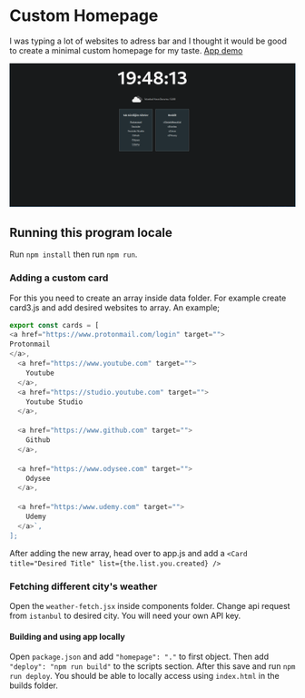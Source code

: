 # Custom Homepage

I was typing a lot of websites to adress bar and I thought it would be good to create a minimal custom homepage for my taste.
[App demo](https://yusufipk.github.io/custom-homepage/)

![Image of the app](./src/img/homepage.png)

## Running this program locale

Run `npm install` then run `npm run`.

### Adding a custom card

For this you need to create an array inside data folder. For example create card3.js and add desired websites to array. An example;

```javascript
export const cards = [
<a href="https://www.protonmail.com/login" target="">
Protonmail
</a>,
  <a href="https://www.youtube.com" target="">
    Youtube
  </a>,
  <a href="https://studio.youtube.com" target="">
    Youtube Studio
  </a>,

  <a href="https://www.github.com" target="">
    Github
  </a>,

  <a href="https://www.odysee.com" target="">
    Odysee
  </a>,

  <a href="https:/www.udemy.com" target="">
    Udemy
  </a>`,
];
```

After adding the new array, head over to app.js and add a `<Card title="Desired Title" list={the.list.you.created} />`

### Fetching different city's weather

Open the `weather-fetch.jsx` inside components folder. Change api request from `istanbul` to desired city. You will need your own API key.

#### Building and using app locally

Open `package.json` and add `"homepage": "."` to first object. Then add `"deploy": "npm run build"` to the scripts section. After this save and run `npm run deploy`. You should be able to locally access using `index.html` in the builds folder.
